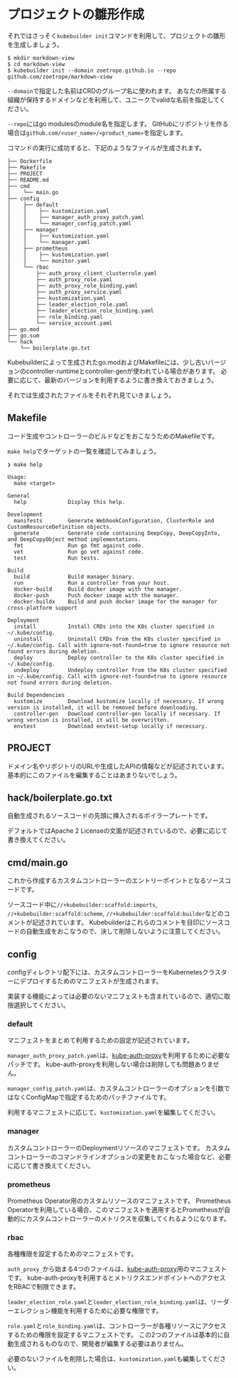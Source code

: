 # プロジェクトの雛形作成

それではさっそく`kubebuilder init`コマンドを利用して、プロジェクトの雛形を生成しましょう。

```console
$ mkdir markdown-view
$ cd markdown-view
$ kubebuilder init --domain zoetrope.github.io --repo github.com/zoetrope/markdown-view
```

`--domain`で指定した名前はCRDのグループ名に使われます。
あなたの所属する組織が保持するドメインなどを利用して、ユニークでvalidな名前を指定してください。

`--repo`にはgo modulesのmodule名を指定します。
GitHubにリポジトリを作る場合は`github.com/<user_name>/<product_name>`を指定します。

コマンドの実行に成功すると、下記のようなファイルが生成されます。

```
├── Dockerfile
├── Makefile
├── PROJECT
├── README.md
├── cmd
│    └── main.go
├── config
│    ├── default
│    │    ├── kustomization.yaml
│    │    ├── manager_auth_proxy_patch.yaml
│    │    └── manager_config_patch.yaml
│    ├── manager
│    │    ├── kustomization.yaml
│    │    └── manager.yaml
│    ├── prometheus
│    │    ├── kustomization.yaml
│    │    └── monitor.yaml
│    └── rbac
│        ├── auth_proxy_client_clusterrole.yaml
│        ├── auth_proxy_role.yaml
│        ├── auth_proxy_role_binding.yaml
│        ├── auth_proxy_service.yaml
│        ├── kustomization.yaml
│        ├── leader_election_role.yaml
│        ├── leader_election_role_binding.yaml
│        ├── role_binding.yaml
│        └── service_account.yaml
├── go.mod
├── go.sum
└── hack
    └── boilerplate.go.txt
```

Kubebuilderによって生成されたgo.modおよびMakefileには、少し古いバージョンのcontroller-runtimeとcontroller-genが使われている場合があります。
必要に応じて、最新のバージョンを利用するように書き換えておきましょう。

それでは生成されたファイルをそれぞれ見ていきましょう。

## Makefile

コード生成やコントローラーのビルドなどをおこなうためのMakefileです。

`make help`でターゲットの一覧を確認してみましょう。

```console
❯ make help

Usage:
  make <target>

General
  help             Display this help.

Development
  manifests        Generate WebhookConfiguration, ClusterRole and CustomResourceDefinition objects.
  generate         Generate code containing DeepCopy, DeepCopyInto, and DeepCopyObject method implementations.
  fmt              Run go fmt against code.
  vet              Run go vet against code.
  test             Run tests.

Build
  build            Build manager binary.
  run              Run a controller from your host.
  docker-build     Build docker image with the manager.
  docker-push      Push docker image with the manager.
  docker-buildx    Build and push docker image for the manager for cross-platform support

Deployment
  install          Install CRDs into the K8s cluster specified in ~/.kube/config.
  uninstall        Uninstall CRDs from the K8s cluster specified in ~/.kube/config. Call with ignore-not-found=true to ignore resource not found errors during deletion.
  deploy           Deploy controller to the K8s cluster specified in ~/.kube/config.
  undeploy         Undeploy controller from the K8s cluster specified in ~/.kube/config. Call with ignore-not-found=true to ignore resource not found errors during deletion.

Build Dependencies
  kustomize        Download kustomize locally if necessary. If wrong version is installed, it will be removed before downloading.
  controller-gen   Download controller-gen locally if necessary. If wrong version is installed, it will be overwritten.
  envtest          Download envtest-setup locally if necessary.
```

## PROJECT

ドメイン名やリポジトリのURLや生成したAPIの情報などが記述されています。
基本的にこのファイルを編集することはあまりないでしょう。

## hack/boilerplate.go.txt

自動生成されるソースコードの先頭に挿入されるボイラープレートです。

デフォルトではApache 2 Licenseの文面が記述されているので、必要に応じて書き換えてください。

## cmd/main.go

これから作成するカスタムコントローラーのエントリーポイントとなるソースコードです。

ソースコード中に`//+kubebuilder:scaffold:imports`, `//+kubebuilder:scaffold:scheme`, `//+kubebuilder:scaffold:builder`などのコメントが記述されています。
Kubebuilderはこれらのコメントを目印にソースコードの自動生成をおこなうので、決して削除しないように注意してください。

## config

configディレクトリ配下には、カスタムコントローラーをKubernetesクラスターにデプロイするためのマニフェストが生成されます。

実装する機能によっては必要のないマニフェストも含まれているので、適切に取捨選択してください。

### default

マニフェストをまとめて利用するための設定が記述されています。

`manager_auth_proxy_patch.yaml`は、[kube-auth-proxy][]を利用するために必要なパッチです。
kube-auth-proxyを利用しない場合は削除しても問題ありません。

`manager_config_patch.yaml`は、カスタムコントローラーのオプションを引数ではなくConfigMapで指定するためのパッチファイルです。

利用するマニフェストに応じて、`kustomization.yaml`を編集してください。

### manager

カスタムコントローラーのDeploymentリソースのマニフェストです。
カスタムコントローラーのコマンドラインオプションの変更をおこなった場合など、必要に応じて書き換えてください。


### prometheus

Prometheus Operator用のカスタムリソースのマニフェストです。
Prometheus Operatorを利用している場合、このマニフェストを適用するとPrometheusが自動的にカスタムコントローラーのメトリクスを収集してくれるようになります。

### rbac

各種権限を設定するためのマニフェストです。

`auth_proxy_`から始まる4つのファイルは、[kube-auth-proxy][]用のマニフェストです。
kube-auth-proxyを利用するとメトリクスエンドポイントへのアクセスをRBACで制限できます。

`leader_election_role.yaml`と`leader_election_role_binding.yaml`は、リーダーエレクション機能を利用するために必要な権限です。

`role.yaml`と`role_binding.yaml`は、コントローラーが各種リソースにアクセスするための権限を設定するマニフェストです。
この2つのファイルは基本的に自動生成されるものなので、開発者が編集する必要はありません。

必要のないファイルを削除した場合は、`kustomization.yaml`も編集してください。

[kube-auth-proxy]: https://github.com/brancz/kube-rbac-proxy
